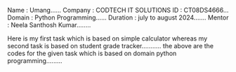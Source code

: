 Name : Umang......
Company : CODTECH IT SOLUTIONS
ID : CT08DS4666...
Domain : Python Programming......
Duration : july to august 2024.......
Mentor : Neela Santhosh Kumar........

Here is my first task which is based on simple calculator whereas
 my second task is based on student grade tracker...........
 the above are the codes for the given task which is based on domain python programming.........
